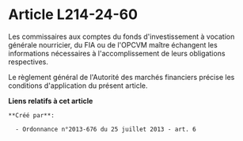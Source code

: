 # Article L214-24-60

Les commissaires aux comptes du fonds d'investissement à vocation générale nourricier, du FIA ou de l'OPCVM maître échangent
les informations nécessaires à l'accomplissement de leurs obligations respectives. 

Le règlement général de l'Autorité des marchés financiers précise les conditions d'application du présent article.

**Liens relatifs à cet article**

	**Créé par**:

	  - Ordonnance n°2013-676 du 25 juillet 2013 - art. 6
